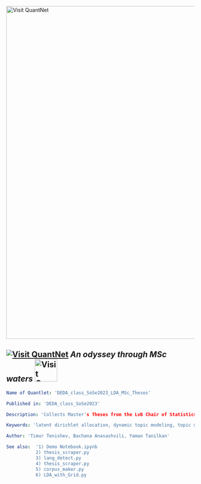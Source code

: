 [<img src="https://github.com/QuantLet/Styleguide-and-FAQ/blob/master/pictures/banner.png" width="888" alt="Visit QuantNet">](http://quantlet.de/)

## [<img src="https://github.com/QuantLet/Styleguide-and-FAQ/blob/master/pictures/qloqo.png" alt="Visit QuantNet">](http://quantlet.de/) *An odyssey through MSc waters* [<img src="https://github.com/QuantLet/Styleguide-and-FAQ/blob/master/pictures/QN2.png" width="60" alt="Visit QuantNet 2.0">](http://quantlet.de/)

```yaml
Name of Quantlet: 'DEDA_class_SoSe2023_LDA_MSc_Theses' 

Published in: 'DEDA_class_SoSe2023'

Description: 'Collects Master's Theses from the LvB Chair of Statistics at HU Berlin. Applies LDA and DTM following automated pre-processing. The results are visuzalizations of topics distriubtions and their evolution over time.'

Keywords: 'latent dirichlet allocation, dynamic topic modeling, topic modeling, webscraping, plots, natural language processing, object-oriented programming'

Author: 'Timur Tenishev, Bachana Anasashvili, Yaman Tanilkan'

See also:  '1) Demo Notebook.ipynb
           2) thesis_scraper.py
           3) lang_detect.py
           4) thesis_scraper.py
           5) corpus_maker.py
           6) LDA_with_Grid.py

```
          
